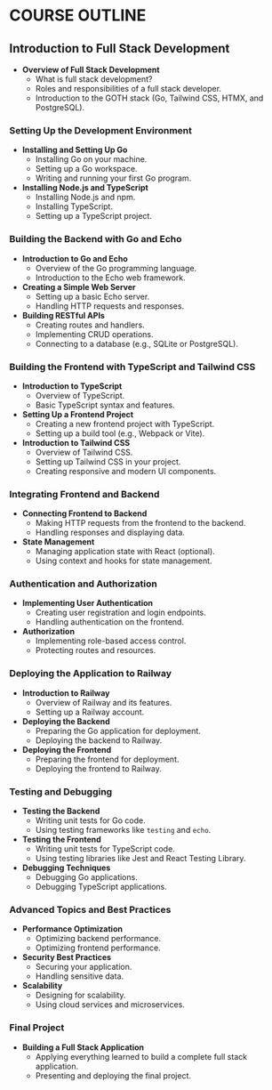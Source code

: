 # COURSE OUTLINE

## Introduction to Full Stack Development

- **Overview of Full Stack Development**
  - What is full stack development?
  - Roles and responsibilities of a full stack developer.
  - Introduction to the GOTH stack (Go, Tailwind CSS, HTMX, and PostgreSQL).

### Setting Up the Development Environment

- **Installing and Setting Up Go**
  - Installing Go on your machine.
  - Setting up a Go workspace.
  - Writing and running your first Go program.
- **Installing Node.js and TypeScript**
  - Installing Node.js and npm.
  - Installing TypeScript.
  - Setting up a TypeScript project.

### Building the Backend with Go and Echo

- **Introduction to Go and Echo**
  - Overview of the Go programming language.
  - Introduction to the Echo web framework.
- **Creating a Simple Web Server**
  - Setting up a basic Echo server.
  - Handling HTTP requests and responses.
- **Building RESTful APIs**
  - Creating routes and handlers.
  - Implementing CRUD operations.
  - Connecting to a database (e.g., SQLite or PostgreSQL).

### Building the Frontend with TypeScript and Tailwind CSS

- **Introduction to TypeScript**
  - Overview of TypeScript.
  - Basic TypeScript syntax and features.
- **Setting Up a Frontend Project**
  - Creating a new frontend project with TypeScript.
  - Setting up a build tool (e.g., Webpack or Vite).
- **Introduction to Tailwind CSS**
  - Overview of Tailwind CSS.
  - Setting up Tailwind CSS in your project.
  - Creating responsive and modern UI components.

### Integrating Frontend and Backend

- **Connecting Frontend to Backend**
  - Making HTTP requests from the frontend to the backend.
  - Handling responses and displaying data.
- **State Management**
  - Managing application state with React (optional).
  - Using context and hooks for state management.

### Authentication and Authorization

- **Implementing User Authentication**
  - Creating user registration and login endpoints.
  - Handling authentication on the frontend.
- **Authorization**
  - Implementing role-based access control.
  - Protecting routes and resources.

### Deploying the Application to Railway

- **Introduction to Railway**
  - Overview of Railway and its features.
  - Setting up a Railway account.
- **Deploying the Backend**
  - Preparing the Go application for deployment.
  - Deploying the backend to Railway.
- **Deploying the Frontend**
  - Preparing the frontend for deployment.
  - Deploying the frontend to Railway.

### Testing and Debugging

- **Testing the Backend**
  - Writing unit tests for Go code.
  - Using testing frameworks like `testing` and `echo`.
- **Testing the Frontend**
  - Writing unit tests for TypeScript code.
  - Using testing libraries like Jest and React Testing Library.
- **Debugging Techniques**
  - Debugging Go applications.
  - Debugging TypeScript applications.

### Advanced Topics and Best Practices

- **Performance Optimization**
  - Optimizing backend performance.
  - Optimizing frontend performance.
- **Security Best Practices**
  - Securing your application.
  - Handling sensitive data.
- **Scalability**
  - Designing for scalability.
  - Using cloud services and microservices.

### Final Project

- **Building a Full Stack Application**
  - Applying everything learned to build a complete full stack application.
  - Presenting and deploying the final project.
